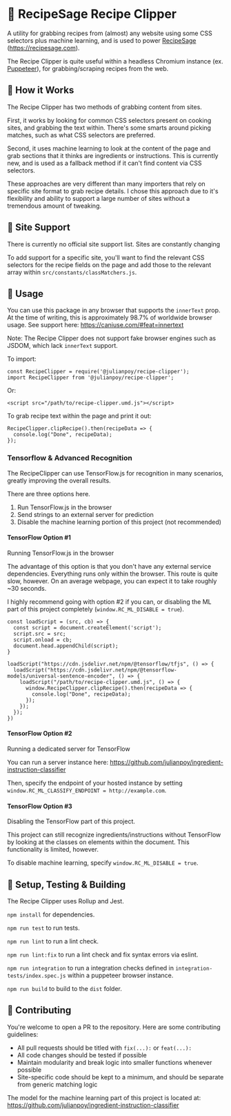 # :fork_and_knife: RecipeSage Recipe Clipper
A utility for grabbing recipes from (almost) any website using some CSS selectors plus machine learning, and is used to power [RecipeSage](https://recipesage.com) (https://recipesage.com).

The Recipe Clipper is quite useful within a headless Chromium instance (ex. [Puppeteer](https://github.com/puppeteer/puppeteer)), for grabbing/scraping recipes from the web. 

## :rice: How it Works

The Recipe Clipper has two methods of grabbing content from sites.

First, it works by looking for common CSS selectors present on cooking sites, and grabbing the text within. There's some smarts around picking matches, such as what CSS selectors are preferred.

Second, it uses machine learning to look at the content of the page and grab sections that it thinks are ingredients or instructions. This is currently new, and is used as a fallback method if it can't find content via CSS selectors.

These approaches are very different than many importers that rely on specific site format to grab recipe details. I chose this approach due to it's flexibility and ability to support a large number of sites without a tremendous amount of tweaking.

## :hamburger: Site Support

There is currently no official site support list. Sites are constantly changing

To add support for a specific site, you'll want to find the relevant CSS selectors for the recipe fields on the page and add those to the relevant array within `src/constants/classMatchers.js`.

## :sushi: Usage

You can use this package in any browser that supports the `innerText` prop. At the time of writing, this is approximately 98.7% of worldwide browser usage. See support here: https://caniuse.com/#feat=innertext

Note: The Recipe Clipper does not support fake browser engines such as JSDOM, which lack `innerText` support.

To import:
```
const RecipeClipper = require('@julianpoy/recipe-clipper');
import RecipeClipper from '@julianpoy/recipe-clipper';
```

Or:
```
<script src="/path/to/recipe-clipper.umd.js"></script>
```

To grab recipe text within the page and print it out:
```
RecipeClipper.clipRecipe().then(recipeData => {
  console.log("Done", recipeData);
});
```

### Tensorflow & Advanced Recognition

The RecipeClipper can use TensorFlow.js for recognition in many scenarios, greatly improving the overall results.

There are three options here.

1. Run TensorFlow.js in the browser
2. Send strings to an external server for prediction
3. Disable the machine learning portion of this project (not recommended)

#### TensorFlow Option #1
Running TensorFlow.js in the browser

The advantage of this option is that you don't have any external service dependencies. Everything runs only within the browser.
This route is quite slow, however. On an average webpage, you can expect it to take roughly ~30 seconds.

I highly recommend going with option #2 if you can, or disabling the ML part of this project completely (`window.RC_ML_DISABLE = true`).

```
const loadScript = (src, cb) => {
  const script = document.createElement('script');
  script.src = src;
  script.onload = cb;
  document.head.appendChild(script);
}

loadScript("https://cdn.jsdelivr.net/npm/@tensorflow/tfjs", () => {
  loadScript("https://cdn.jsdelivr.net/npm/@tensorflow-models/universal-sentence-encoder", () => {
    loadScript("/path/to/recipe-clipper.umd.js", () => {
      window.RecipeClipper.clipRecipe().then(recipeData => {
        console.log("Done", recipeData);
      });
    });
  });
})

```

#### TensorFlow Option #2
Running a dedicated server for TensorFlow

You can run a server instance here:
https://github.com/julianpoy/ingredient-instruction-classifier

Then, specify the endpoint of your hosted instance by setting `window.RC_ML_CLASSIFY_ENDPOINT = http://example.com`.

#### TensorFlow Option #3
Disabling the TensorFlow part of this project.

This project can still recognize ingredients/instructions without TensorFlow by looking at the classes on elements within the document.
This functionality is limited, however.

To disable machine learning, specify `window.RC_ML_DISABLE = true`.

## :ramen: Setup, Testing & Building

The Recipe Clipper uses Rollup and Jest.

`npm install` for dependencies.

`npm run test` to run tests.

`npm run lint` to run a lint check.

`npm run lint:fix` to run a lint check and fix syntax errors via eslint.

`npm run integration` to run a integration checks defined in `integration-tests/index.spec.js` within a puppeteer browser instance.

`npm run build` to build to the `dist` folder.

## :bread: Contributing

You're welcome to open a PR to the repository. Here are some contributing guidelines:

- All pull requests should be titled with `fix(...):` or `feat(...):`
- All code changes should be tested if possible
- Maintain modularity and break logic into smaller functions whenever possible
- Site-specific code should be kept to a minimum, and should be separate from generic matching logic

The model for the machine learning part of this project is located at:
https://github.com/julianpoy/ingredient-instruction-classifier
